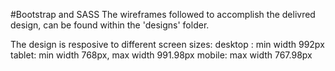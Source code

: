 #Bootstrap and SASS
The wireframes followed to accomplish the delivred design, can be found within the 'designs' folder. 

The design is resposive to different screen sizes:
desktop : min width 992px
tablet: min width 768px, max width 991.98px
mobile: max width 767.98px  